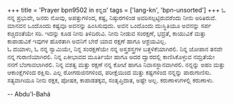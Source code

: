 +++
title = 'Prayer bpn9502 in ಕನ್ನಡ'
tags = ['lang-kn', 'bpn-unsorted']
+++
ಓ ನನ್ನ ಪ್ರಭುವೇ, ಜನರು ನೋವು, ಅಪತ್ತುಗಳಿಂದ, ಕಷ್ಟ, ನಿಷ್ಠುರಗಳಿಂಡ ಅವರಿಸಲ್ಪಟ್ಟಿರುವರೆಂದು ನೀನು ಅರಿತಿರುವೆ.  ಮಾನವನ ಒಂದೊಂದು ಕಷ್ಟವೂ ಅವನನ್ನು ಹಿಂಸಿಸುವುದು.  ಅವನ ಒಂದೊಂದು ದುಃಸ್ಥಿತಿಯೂ ಅವನನ್ನು ಸರ್ಪ ಕಚ್ಚಿದಂತೆಯೇ ಸರಿ.  ಇದನ್ನು ಕೂಡ ನೀನು ತಿಳಿದಿರುವಿ.  ನೀನು ನೀಡುವ ಸಂರಕ್ಷಣೆ, ಭದ್ರತೆ, ಕಾಯುವಿಕೆ ಮತ್ತು ಕಾಪಾಡುವಿಕೆ ಇವುಗಳ ಹೊರತಾಗಿ ಅವನಿಗೆ ಬೇರೆ ಯಾವ ರಕ್ಷಣೆ ಹಾಗೂ ಆಶ್ರಯವಿಲ್ಲ.  
ಓ ದಯಾಳು, ಓ ನನ್ನ ಸ್ವಾಮಿಯೇ, ನಿನ್ನ ಸಂರಕ್ಷಣೆಯೇ ನನ್ನ ಅಸ್ತ್ರಶಸ್ತ್ರಗಳ ಬತ್ತಳಿಕೆಯಾಗಿರಲಿ.  ನಿನ್ನ ಜೋಪಾನ ತನವೇ ನನ್ನ ಗುರಾಣಿಯಾಗಿರಲಿ.  ನಿನ್ನ ಏಕೀಭಾವದ ಮೂರ್ತಿಯೇ ಹಾಗೂ ಅದರ ದ್ವಾರದಲ್ಲಿ ಕಾಣಿಸಿಕೊಳ್ಳುವ ನಮ್ರತೆಯೇ ನನಗೆ ಬೆಂಗಾವಲಾಗಿರಲಿ.  ನಿನ್ನ ವಶತ್ವ ಮತ್ತು ರಕ್ಷಣೆ ನನ್ನ ಕೋಟೆ ಹಾಗೂ ನಿವಾಸಸ್ಥಾನವಾಗಿರಲಿ.  ನನ್ನನ್ನು ಅಹಂ ಮತ್ತು ಆಕಾಂಕ್ಷೆಗಳಿಂದ ರಕ್ಷಿಸು.  ಎಲ್ಲ ರೋಗರುಜಿನಗಳಿಂದ, ಪರೀಕ್ಷೆಯಿಂದ ಮತ್ತು ಕಷ್ಟಗಳಿಂದ ನನ್ನನ್ನು ಪಾರುಗಾಣಿಸು.
ಸತ್ಯವಾಗಿಯೂ ನೀನು ರಕ್ಷಕ, ಪೋಷಕ, ಕಾಪಾಡತಕ್ಕವ, ಸಂತೃಪ್ತಿದಾತ, ಅಷ್ಟೇ ಅಲ್ಲ. ಕರುಣಾಳುಗಳಲ್ಲಿ ಕರುಣಾಳು.

-- Abdu'l-Bahá
